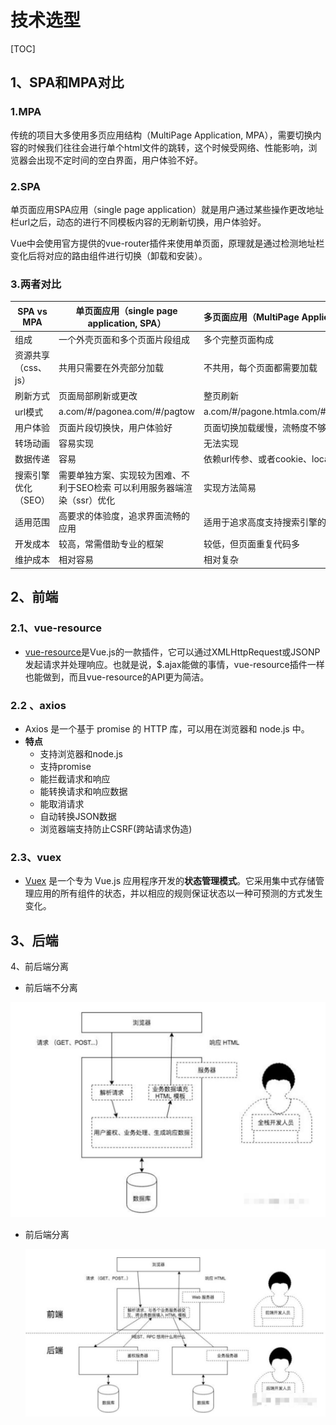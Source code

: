 # 技术选型

[TOC]

## 1、SPA和MPA对比

### 1.MPA

传统的项目大多使用多页应用结构（MultiPage Application, MPA），需要切换内容的时候我们往往会进行单个html文件的跳转，这个时候受网络、性能影响，浏览器会出现不定时间的空白界面，用户体验不好。

### 2.SPA

单页面应用SPA应用（single page application）就是用户通过某些操作更改地址栏url之后，动态的进行不同模板内容的无刷新切换，用户体验好。

Vue中会使用官方提供的vue-router插件来使用单页面，原理就是通过检测地址栏变化后将对应的路由组件进行切换（卸载和安装）。

### 3.两者对比

| SPA vs MPA          | 单页面应用（single page application, SPA）                   | 多页面应用（MultiPage Application, MPA） |
| ------------------- | ------------------------------------------------------------ | ---------------------------------------- |
| 组成                | 一个外壳页面和多个页面片段组成                               | 多个完整页面构成                         |
| 资源共享（css、js） | 共用只需要在外壳部分加载                                     | 不共用，每个页面都需要加载               |
| 刷新方式            | 页面局部刷新或更改                                           | 整页刷新                                 |
| url模式             | a.com/#/pagonea.com/#/pagtow                                 | a.com/#/pagone.htmla.com/#/pagtwo.html   |
| 用户体验            | 页面片段切换快，用户体验好                                   | 页面切换加载缓慢，流畅度不够用户体验较差 |
| 转场动画            | 容易实现                                                     | 无法实现                                 |
| 数据传递            | 容易                                                         | 依赖url传参、或者cookie、localStorage等  |
| 搜索引擎优化（SEO） | 需要单独方案、实现较为困难、不利于SEO检索 可以利用服务器端渲染（ssr）优化 | 实现方法简易                             |
| 适用范围            | 高要求的体验度，追求界面流畅的应用                           | 适用于追求高度支持搜索引擎的应用         |
| 开发成本            | 较高，常需借助专业的框架                                     | 较低，但页面重复代码多                   |
| 维护成本            | 相对容易                                                     | 相对复杂                                 |



## 2、前端

### 2.1、vue-resource

- [vue-resource](https://link.jianshu.com?t=https://github.com/pagekit/vue-resource)是Vue.js的一款插件，它可以通过XMLHttpRequest或JSONP发起请求并处理响应。也就是说，$.ajax能做的事情，vue-resource插件一样也能做到，而且vue-resource的API更为简洁。

### 2.2 、axios

- Axios 是一个基于 promise 的 HTTP 库，可以用在浏览器和 node.js 中。
- **特点**
  - 支持浏览器和node.js
  - 支持promise
  - 能拦截请求和响应
  - 能转换请求和响应数据
  - 能取消请求
  - 自动转换JSON数据
  - 浏览器端支持防止CSRF(跨站请求伪造)

### 2.3、vuex

- [Vuex](https://vuex.vuejs.org/zh/) 是一个专为 Vue.js 应用程序开发的**状态管理模式**。它采用集中式存储管理应用的所有组件的状态，并以相应的规则保证状态以一种可预测的方式发生变化。



## 3、后端





4、前后端分离

- 前后端不分离

![](IMG/front_end.jpg)

- 前后端分离

  ![](IMG/front_to_end.jpg)